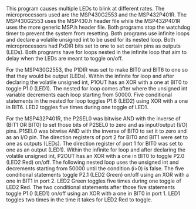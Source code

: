  This program causes multiple LEDs to blink at different rates. The microprocessors used are the MSP430G2553 and the MSP432P401R. The MSP430G2553 uses the MSP430.h header file while the MSP432P401R uses the more generic MSP.h header file. Both programs stop the watchdog timer to prevent the system from resetting. Both programs use infinite loops and declare a volatile unsigned int to be used for its nested loop. Both microprocessors had PxDIR bits set to one to set certain pins as outputs (LEDs). Both programs have for loops nested in the infinite loop that aim to delay when the LEDs are meant to toggle on/off.
 
For the MSP430G2553, the P1DIR was set to make BIT0 and BIT6 to one so that they would be output (LEDs). Within the infinite for loop and after declaring the volatile unsigned int, P1OUT has an XOR with a one at BIT0 to toggle P1.0 (LED1). The nested for loop comes after where the unsigned int variable decrements each loop starting from 50000. Five conditional statements in the nested for loop toggles P1.6 (LED2) using XOR with a one in BIT6. LED2 toggles five times during one toggle of LED1.

For the MSP432P401R, the P2SEL0 was bitwise AND with the inverse of (BIT1 OR BIT0) to set those bits of P2SEL0 to zero and as input/output (I/O) pins. P1SEL0 was bitwise AND with the inverse of BIT0 to set it to zero and as an I/O pin. The direction registers of port 2 for BIT0 and BIT1 were set to one as outputs (LEDs). The direction register of port 1 for BIT0 was set to one as an output (LED1). Within the infinite for loop and after declaring the volatile unsigned int, P2OUT has an XOR with a one in BIT0 to toggle P2.0 (LED2 Red) on/off. The following nested loop uses the unsigned int and decrements starting from 50000 until the condition (i>0) is false. The five conditional statements toggle P2.1 (LED2 Green) on/off using an XOR with a one in BIT1 in port 2. LED2 Green toggles five times during one toggle of LED2 Red. The two conditional statements after those five statements toggle P1.0 (LED1) on/off using an XOR with a one in BIT0 in port 1. LED1 toggles two times in the time it takes for LED2 Red to toggle.
